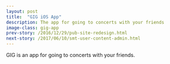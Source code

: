 ```yaml
---
layout: post
title:  "GIG iOS App"
description: The app for going to concerts with your friends
image-class: gig-app
prev-story: /2016/12/29/pub-site-redesign.html
next-story: /2017/06/10/smt-user-content-admin.html
---
```


GIG is an app for going to concerts with your friends. 